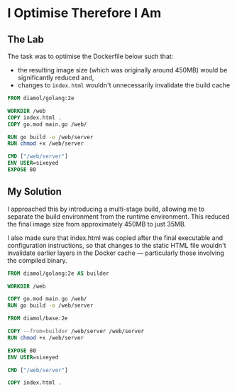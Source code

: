 # I Optimise Therefore I Am

## The Lab

The task was to optimise the Dockerfile below such that:

- the resulting image size (which was originally around 450MB) would be significantly reduced and,
- changes to `index.html` wouldn't unnecessarily invalidate the build cache

```Dockerfile
FROM diamol/golang:2e

WORKDIR /web
COPY index.html .
COPY go.mod main.go /web/

RUN go build -o /web/server
RUN chmod +x /web/server

CMD ["/web/server"]
ENV USER=sixeyed
EXPOSE 80
```

## My Solution

I approached this by introducing a multi-stage build, allowing me to separate the build environment from the runtime environment. This reduced the final image size from approximately 450MB to just 35MB.

I also made sure that index.html was copied after the final executable and configuration instructions, so that changes to the static HTML file wouldn't invalidate earlier layers in the Docker cache &mdash; particularly those involving the compiled binary.

```Dockerfile
FROM diamol/golang:2e AS builder

WORKDIR /web

COPY go.mod main.go /web/
RUN go build -o /web/server

FROM diamol/base:2e

COPY --from=builder /web/server /web/server
RUN chmod +x /web/server

EXPOSE 80
ENV USER=sixeyed

CMD ["/web/server"]

COPY index.html .
```
